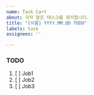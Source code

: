 ```yaml
---
name: Task Cart
about: 각자 맡은 태스크를 정리합니다.
title: "[이름] YYYY.MM.DD TODO"
labels: task
assignees: ''

---
```


### TODO
1. [ ]  Job1
2. [ ]  Job2
3. [ ]  Job3
